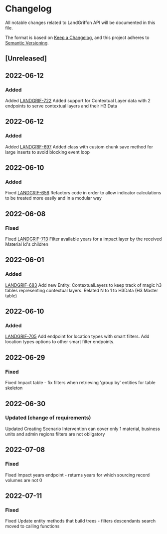 # Changelog

All notable changes related to LandGriffon API will be documented in this file.

The format is based on [Keep a Changelog](https://keepachangelog.com/en/1.0.0/),
and this project adheres to [Semantic Versioning](https://semver.org/).

## [Unreleased]

##  2022-06-12
### Added
Added [LANDGRIF-722](https://vizzuality.atlassian.net/browse/LANDGRIF-722)
Added support for Contextual Layer data with 2 endpoints to serve contextual layers and their H3 Data

##  2022-06-12
### Added
Added [LANDGRIF-697](https://vizzuality.atlassian.net/browse/LANDGRIF-697)
Added class with custom chunk save method for large inserts to avoid blocking
event loop

##  2022-06-10
### Added
Fixed [LANDGRIF-656](https://vizzuality.atlassian.net/browse/LANDGRIF-656)
Refactors code in order to allow indicator calculations to be treated more easily and in a modular way


##  2022-06-08
### Fixed
Fixed [LANDGRIF-713](https://vizzuality.atlassian.net/browse/LANDGRIF-713)
Filter available years for a impact layer by the received Material Id's children



##  2022-06-01
### Added
[LANDGRIF-683](https://vizzuality.atlassian.net/browse/LANDGRIF-683)
Add new Entity: ContextualLayers to keep track of magic h3 tables representing 
contextual layers. Related N to 1 to H3Data (H3 Master table)

##  2022-06-10
### Added
[LANDGRIF-705](https://vizzuality.atlassian.net/browse/LANDGRIF-705)
Add endpoint for location types with smart filters. Add location types options to
other smart filter endpoints.

## 2022-06-29
### Fixed

Fixed 
Impact table - fix filters when retrieving 'group by' entities for table skeleton

## 2022-06-30

### Updated (change of requirements)

Updated
Creating Scenario Intervention can cover only 1 material, business units and admin regions filters are not obligatory

## 2022-07-08

### Fixed

Fixed
Impact years endpoint - returns years for which sourcing record volumes are not 0


## 2022-07-11

### Fixed

Fixed
Update entity methods that build trees - filters descendants search moved to calling functions


